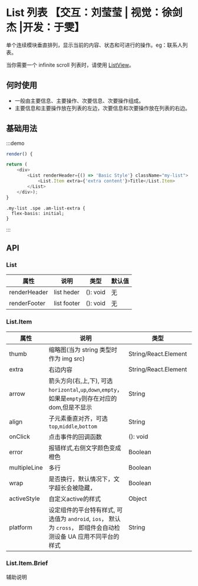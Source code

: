 # List 列表 【交互：刘莹莹 | 视觉：徐剑杰 |开发：于雯】

单个连续模块垂直排列，显示当前的内容、状态和可进行的操作。eg：联系人列表。

当你需要一个 infinite scroll 列表时，请使用 [ListView](待开发)。

## 何时使用

- 一般由主要信息、主要操作、次要信息、次要操作组成。
- 主要信息和主要操作放在列表的左边，次要信息和次要操作放在列表的右边。

## 基础用法

:::demo
```js
render() {

return (
    <div>
        <List renderHeader={() => 'Basic Style'} className="my-list">
            <List.Item extra={'extra content'}>Title</List.Item>
        </List>
    </div>);
}
```

```less
.my-list .spe .am-list-extra {
  flex-basis: initial;
}
```
:::


## API

### List

|属性 | 说明 | 类型 | 默认值|
|----|-----|------|------|
| renderHeader       | list heder  | (): void |  无  |
| renderFooter       | list footer  | (): void |  无  |

### List.Item

|属性 | 说明 | 类型 | 默认值|
|----|-----|------|------|
| thumb       | 缩略图(当为 string 类型时作为 img src)  | String/React.Element |  无  |
| extra      | 右边内容        | String/React.Element |  无  |
| arrow      | 箭头方向(右,上,下), 可选`horizontal`,`up`,`down`,`empty`，如果是`empty`则存在对应的dom,但是不显示   | String |   无  |
| align    |  子元素垂直对齐，可选`top`,`middle`,`bottom`  | String   | `middle` |
| onClick    | 点击事件的回调函数 | (): void |  无  |
| error    | 报错样式,右侧文字颜色变成橙色 | Boolean  | `false`  |
| multipleLine    | 多行 | Boolean  | `false`  |
| wrap    | 是否换行，默认情况下，文字超长会被隐藏， | Boolean  | `false`  |
| activeStyle    | 自定义active的样式 | Object  |   |
| platform  |  设定组件的平台特有样式, 可选值为 `android`, `ios`， 默认为 `cross`， 即组件会自动检测设备 UA 应用不同平台的样式    | String | `'cross'`|

### List.Item.Brief

辅助说明